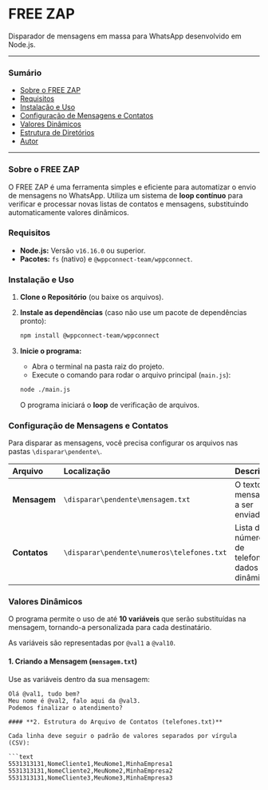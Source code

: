 # FREE ZAP

Disparador de mensagens em massa para WhatsApp desenvolvido em Node.js.

---

### **Sumário**

* [Sobre o FREE ZAP](#sobre-o-free-zap)
* [Requisitos](#requisitos)
* [Instalação e Uso](#instalação-e-uso)
* [Configuração de Mensagens e Contatos](#configuração-de-mensagens-e-contatos)
* [Valores Dinâmicos](#valores-dinâmicos)
* [Estrutura de Diretórios](#estrutura-de-diretórios)
* [Autor](#autor)

---

### **Sobre o FREE ZAP**

O FREE ZAP é uma ferramenta simples e eficiente para automatizar o envio de mensagens no WhatsApp. Utiliza um sistema de **loop contínuo** para verificar e processar novas listas de contatos e mensagens, substituindo automaticamente valores dinâmicos.

### **Requisitos**

* **Node.js:** Versão `v16.16.0` ou superior.
* **Pacotes:** `fs` (nativo) e `@wppconnect-team/wppconnect`.

### **Instalação e Uso**

1.  **Clone o Repositório** (ou baixe os arquivos).
2.  **Instale as dependências** (caso não use um pacote de dependências pronto):

    ```bash
    npm install @wppconnect-team/wppconnect
    ```

3.  **Inicie o programa:**
    * Abra o terminal na pasta raiz do projeto.
    * Execute o comando para rodar o arquivo principal (`main.js`):

    ```bash
    node ./main.js
    ```

    O programa iniciará o **loop** de verificação de arquivos.

### **Configuração de Mensagens e Contatos**

Para disparar as mensagens, você precisa configurar os arquivos nas pastas `\disparar\pendente\`.

| Arquivo | Localização | Descrição |
| :--- | :--- | :--- |
| **Mensagem** | `\disparar\pendente\mensagem.txt` | O texto da mensagem a ser enviada. |
| **Contatos** | `\disparar\pendente\numeros\telefones.txt` | Lista de números de telefone e dados dinâmicos. |

### **Valores Dinâmicos**

O programa permite o uso de até **10 variáveis** que serão substituídas na mensagem, tornando-a personalizada para cada destinatário.

As variáveis são representadas por `@val1` a `@val10`.

#### **1. Criando a Mensagem (`mensagem.txt`)**

Use as variáveis dentro da sua mensagem:

```text
Olá @val1, tudo bem?
Meu nome é @val2, falo aqui da @val3.
Podemos finalizar o atendimento?

#### **2. Estrutura do Arquivo de Contatos (telefones.txt)**

Cada linha deve seguir o padrão de valores separados por vírgula (CSV):

```text
5531313131,NomeCliente1,MeuNome1,MinhaEmpresa1
5531313131,NomeCliente2,MeuNome2,MinhaEmpresa2
5531313131,NomeCliente3,MeuNome3,MinhaEmpresa3